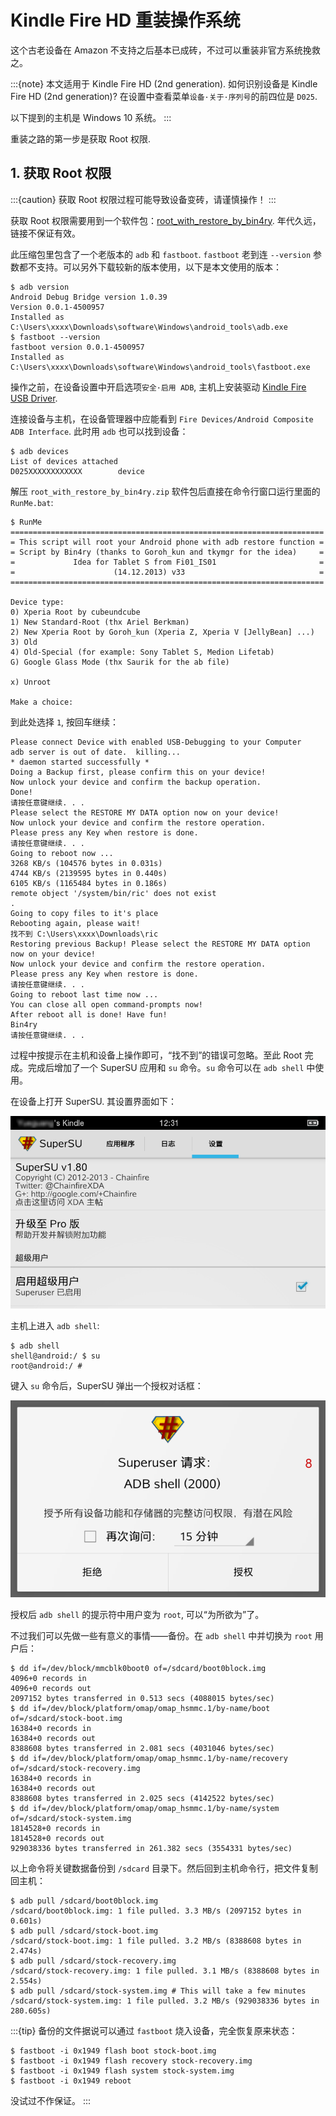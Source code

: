 # Kindle Fire HD 重装操作系统

这个古老设备在 Amazon 不支持之后基本已成砖，不过可以重装非官方系统挽救之。

:::{note}
本文适用于 Kindle Fire HD (2nd generation). 如何识别设备是 Kindle Fire HD (2nd generation)? 在设置中查看菜单`设备·关于·序列号`的前四位是 `D025`.

以下提到的主机是 Windows 10 系统。
:::

重装之路的第一步是获取 Root 权限.

## 1. 获取 Root 权限

:::{caution}
获取 Root 权限过程可能导致设备变砖，请谨慎操作！
:::

获取 Root 权限需要用到一个软件包：[root_with_restore_by_bin4ry](https://xdaforums.com/attachments/root_with_restore_by_bin4ry_v33-zip.2476937/). 年代久远，链接不保证有效。

此压缩包里包含了一个老版本的 `adb` 和 `fastboot`. `fastboot` 老到连 `--version` 参数都不支持。可以另外下载较新的版本使用，以下是本文使用的版本：

```console
$ adb version
Android Debug Bridge version 1.0.39
Version 0.0.1-4500957
Installed as C:\Users\xxxx\Downloads\software\Windows\android_tools\adb.exe
$ fastboot --version
fastboot version 0.0.1-4500957
Installed as C:\Users\xxxx\Downloads\software\Windows\android_tools\fastboot.exe
```

操作之前，在设备设置中开启选项`安全·启用 ADB`, 主机上安装驱动 [Kindle Fire USB Driver](https://amzndevresources.com/firetablets/kindle_fire_usb_driver.zip).

连接设备与主机，在设备管理器中应能看到 `Fire Devices/Android Composite ADB Interface`. 此时用 `adb` 也可以找到设备：

```console
$ adb devices
List of devices attached
D025XXXXXXXXXXXX        device
```

解压 `root_with_restore_by_bin4ry.zip` 软件包后直接在命令行窗口运行里面的 `RunMe.bat`:

```console
$ RunMe
======================================================================
= This script will root your Android phone with adb restore function =
= Script by Bin4ry (thanks to Goroh_kun and tkymgr for the idea)     =
=             Idea for Tablet S from Fi01_IS01                       =
=                      (14.12.2013) v33                              =
======================================================================

Device type:
0) Xperia Root by cubeundcube
1) New Standard-Root (thx Ariel Berkman)
2) New Xperia Root by Goroh_kun (Xperia Z, Xperia V [JellyBean] ...)
3) Old
4) Old-Special (for example: Sony Tablet S, Medion Lifetab)
G) Google Glass Mode (thx Saurik for the ab file)

x) Unroot

Make a choice:
```

到此处选择 `1`, 按回车继续：

```console
Please connect Device with enabled USB-Debugging to your Computer
adb server is out of date.  killing...
* daemon started successfully *
Doing a Backup first, please confirm this on your device!
Now unlock your device and confirm the backup operation.
Done!
请按任意键继续. . .
Please select the RESTORE MY DATA option now on your device!
Now unlock your device and confirm the restore operation.
Please press any Key when restore is done.
请按任意键继续. . .
Going to reboot now ...
3268 KB/s (104576 bytes in 0.031s)
4744 KB/s (2139595 bytes in 0.440s)
6105 KB/s (1165484 bytes in 0.186s)
remote object '/system/bin/ric' does not exist
.
Going to copy files to it's place
Rebooting again, please wait!
找不到 C:\Users\xxxx\Downloads\ric
Restoring previous Backup! Please select the RESTORE MY DATA option now on your device!
Now unlock your device and confirm the restore operation.
Please press any Key when restore is done.
请按任意键继续. . .
Going to reboot last time now ...
You can close all open command-prompts now!
After reboot all is done! Have fun!
Bin4ry
请按任意键继续. . .
```

过程中按提示在主机和设备上操作即可，“找不到”的错误可忽略。至此 Root 完成。完成后增加了一个 SuperSU 应用和 `su` 命令。`su` 命令可以在 `adb shell` 中使用。

在设备上打开 SuperSU. 其设置界面如下：

![supersu_settings.png](/_images/hardware/supersu_settings.png)

主机上进入 `adb shell`:

```console
$ adb shell
shell@android:/ $ su
root@android:/ #
```

键入 `su` 命令后，SuperSU 弹出一个授权对话框：

![supersu_request.png](/_images/hardware/supersu_request.png)

授权后 `adb shell` 的提示符中用户变为 `root`, 可以“为所欲为”了。

不过我们可以先做一些有意义的事情——备份。在 `adb shell` 中并切换为 `root` 用户后：

```console
$ dd if=/dev/block/mmcblk0boot0 of=/sdcard/boot0block.img
4096+0 records in
4096+0 records out
2097152 bytes transferred in 0.513 secs (4088015 bytes/sec)
$ dd if=/dev/block/platform/omap/omap_hsmmc.1/by-name/boot of=/sdcard/stock-boot.img
16384+0 records in
16384+0 records out
8388608 bytes transferred in 2.081 secs (4031046 bytes/sec)
$ dd if=/dev/block/platform/omap/omap_hsmmc.1/by-name/recovery of=/sdcard/stock-recovery.img
16384+0 records in
16384+0 records out
8388608 bytes transferred in 2.025 secs (4142522 bytes/sec)
$ dd if=/dev/block/platform/omap/omap_hsmmc.1/by-name/system of=/sdcard/stock-system.img
1814528+0 records in
1814528+0 records out
929038336 bytes transferred in 261.382 secs (3554331 bytes/sec)
```

以上命令将关键数据备份到 `/sdcard` 目录下。然后回到主机命令行，把文件复制回主机：

```console
$ adb pull /sdcard/boot0block.img
/sdcard/boot0block.img: 1 file pulled. 3.3 MB/s (2097152 bytes in 0.601s)
$ adb pull /sdcard/stock-boot.img
/sdcard/stock-boot.img: 1 file pulled. 3.2 MB/s (8388608 bytes in 2.474s)
$ adb pull /sdcard/stock-recovery.img
/sdcard/stock-recovery.img: 1 file pulled. 3.1 MB/s (8388608 bytes in 2.554s)
$ adb pull /sdcard/stock-system.img # This will take a few minutes
/sdcard/stock-system.img: 1 file pulled. 3.2 MB/s (929038336 bytes in 280.605s)
```

:::{tip}
备份的文件据说可以通过 `fastboot` 烧入设备，完全恢复原来状态：

```console
$ fastboot -i 0x1949 flash boot stock-boot.img
$ fastboot -i 0x1949 flash recovery stock-recovery.img
$ fastboot -i 0x1949 flash system stock-system.img
$ fastboot -i 0x1949 reboot
```

没试过不作保证。
:::
